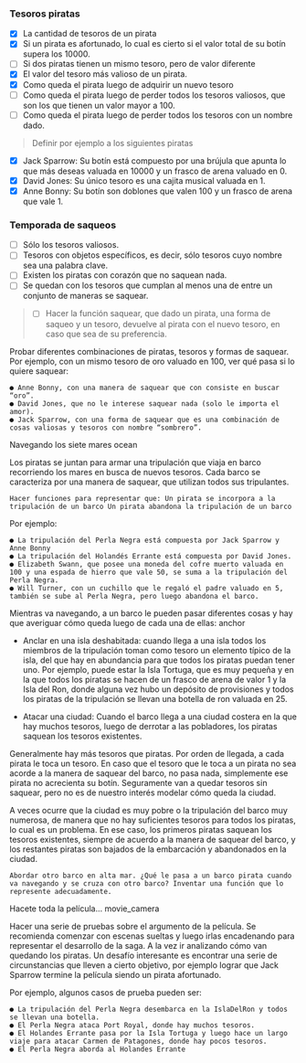  ### Tesoros piratas

  - [x] La cantidad de tesoros de un pirata
  - [x] Si un pirata es afortunado, lo cual es cierto si el valor total de su botín supera los 10000.
  - [ ] Si dos piratas tienen un mismo tesoro, pero de valor diferente
  - [x] El valor del tesoro más valioso de un pirata.
  - [x] Como queda el pirata luego de adquirir un nuevo tesoro
  - [ ] Como queda el pirata luego de perder todos los tesoros valiosos, que son los que tienen un valor mayor a 100.
  - [ ] Como queda el pirata luego de perder todos los tesoros con un nombre dado.

> Definir por ejemplo a los siguientes piratas

- [x] Jack Sparrow: Su botín está compuesto por una brújula que apunta lo que más deseas valuada en 10000 y un frasco de arena valuado en 0.
- [x] David Jones: Su único tesoro es una cajita musical valuada en 1.
- [x] Anne Bonny: Su botín son doblones que valen 100 y un frasco de arena que vale 1.

### Temporada de saqueos 

- [ ] Sólo los tesoros valiosos.
- [ ] Tesoros con objetos específicos, es decir, sólo tesoros cuyo nombre sea una palabra clave.
- [ ] Existen los piratas con corazón que no saquean nada.
- [ ] Se quedan con los tesoros que cumplan al menos una de entre un conjunto de maneras se saquear.

> - [ ] Hacer la función saquear, que dado un pirata, una forma de saqueo y un tesoro, devuelve al pirata con el nuevo tesoro, en caso que sea de su preferencia.

Probar diferentes combinaciones de piratas, tesoros y formas de saquear. Por ejemplo, con un mismo tesoro de oro valuado en 100, ver qué pasa si lo quiere saquear:

	● Anne Bonny, con una manera de saquear que con consiste en buscar “oro”.
	● David Jones, que no le interese saquear nada (solo le importa el amor).
	● Jack Sparrow, con una forma de saquear que es una combinación de cosas valiosas y tesoros con nombre “sombrero”.

Navegando los siete mares ocean

Los piratas se juntan para armar una tripulación que viaja en barco recorriendo los mares en busca de nuevos tesoros. Cada barco se caracteriza por una manera de saquear, que utilizan todos sus tripulantes.

    Hacer funciones para representar que: Un pirata se incorpora a la tripulación de un barco Un pirata abandona la tripulación de un barco

Por ejemplo:

	● La tripulación del Perla Negra está compuesta por Jack Sparrow y Anne Bonny
	● La tripulación del Holandés Errante está compuesta por David Jones.
	● Elizabeth Swann, que posee una moneda del cofre muerto valuada en 100 y una espada de hierro que vale 50, se suma a la tripulación del Perla Negra.  
	● Will Turner, con un cuchillo que le regaló el padre valuado en 5, también se sube al Perla Negra, pero luego abandona el barco.

Mientras va navegando, a un barco le pueden pasar diferentes cosas y hay que averiguar cómo queda luego de cada una de ellas: anchor

- Anclar en una isla deshabitada: cuando llega a una isla todos los miembros de la tripulación toman como tesoro un elemento típico de la isla, del que hay en abundancia para que todos los piratas puedan tener uno. Por ejemplo, puede estar la Isla Tortuga, que es muy pequeña y en la que todos los piratas se hacen de un frasco de arena de valor 1 y la Isla del Ron, donde alguna vez hubo un depósito de provisiones y todos los piratas de la tripulación se llevan una botella de ron valuada en 25. 

- Atacar una ciudad: Cuando el barco llega a una ciudad costera en la que hay muchos tesoros, luego de derrotar a las pobladores, los piratas saquean los tesoros existentes. 

Generalmente hay más tesoros que piratas. Por orden de llegada, a cada pirata le toca un tesoro. En caso que el tesoro que le toca a un pirata no sea acorde a la manera de saquear del barco, no pasa nada, simplemente ese pirata no acrecienta su botín. Seguramente van a quedar tesoros sin saquear, pero no es de nuestro interés modelar cómo queda la ciudad.

A veces ocurre que la ciudad es muy pobre o la tripulación del barco muy numerosa, de manera que no hay suficientes tesoros para todos los piratas, lo cual es un problema. En ese caso, los primeros piratas saquean los tesoros existentes, siempre de acuerdo a la manera de saquear del barco, y los restantes piratas son bajados de la embarcación y abandonados en la ciudad.

    Abordar otro barco en alta mar. ¿Qué le pasa a un barco pirata cuando va navegando y se cruza con otro barco? Inventar una función que lo represente adecuadamente.

Hacete toda la película... movie_camera

Hacer una serie de pruebas sobre el argumento de la película. Se recomienda comenzar con escenas sueltas y luego irlas encadenando para representar el desarrollo de la saga. A la vez ir analizando cómo van quedando los piratas. Un desafío interesante es encontrar una serie de circunstancias que lleven a cierto objetivo, por ejemplo lograr que Jack Sparrow termine la película siendo un pirata afortunado.

Por ejemplo, algunos casos de prueba pueden ser:

	● La tripulación del Perla Negra desembarca en la IslaDelRon y todos se llevan una botella.
	● El Perla Negra ataca Port Royal, donde hay muchos tesoros.
	● El Holandes Errante pasa por la Isla Tortuga y luego hace un largo viaje para atacar Carmen de Patagones, donde hay pocos tesoros.
	● El Perla Negra aborda al Holandes Errante

